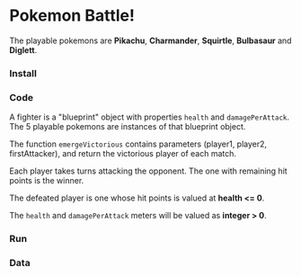 # Pokemon Battle!
The playable pokemons are **Pikachu**, **Charmander**, **Squirtle**, **Bulbasaur** and **Diglett**.

### Install

### Code
A fighter is a "blueprint" object with properties `health` and `damagePerAttack`. The 5 playable pokemons are instances of that blueprint object.

The function `emergeVictorious` contains parameters (player1, player2, firstAttacker), and return the victorious player of each match.

Each player takes turns attacking the opponent. The one with remaining hit points is the winner. 

The defeated player is one whose hit points is valued at **health <= 0**.

The `health` and `damagePerAttack` meters will be valued as **integer > 0**.

### Run

### Data
